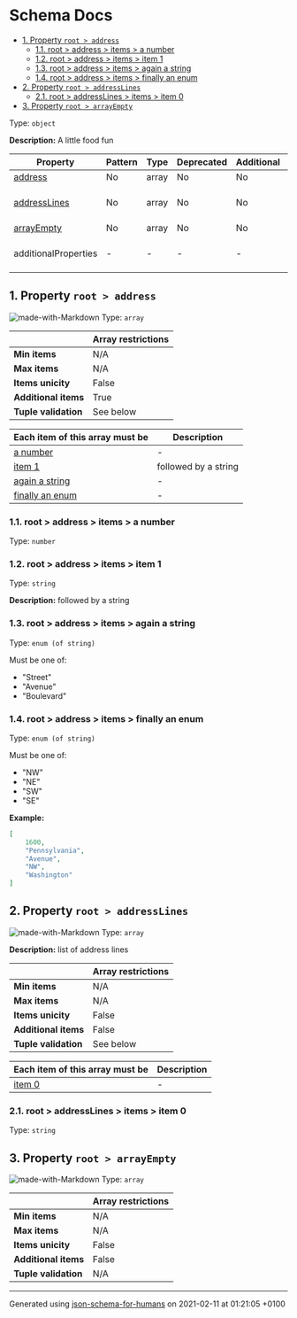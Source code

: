 # Schema Docs

- [1. Property `root > address`](#address)
  - [1.1. root > address > items > a number](#autogenerated_heading_2)
  - [1.2. root > address > items > item 1](#autogenerated_heading_3)
  - [1.3. root > address > items > again a string](#autogenerated_heading_4)
  - [1.4. root > address > items > finally an enum](#autogenerated_heading_5)
- [2. Property `root > addressLines`](#addressLines)
  - [2.1. root > addressLines > items > item 0](#autogenerated_heading_6)
- [3. Property `root > arrayEmpty`](#arrayEmpty)

Type: `object`

**Description:** A little food fun

| Property | Pattern | Type | Deprecated | Additional | Description |
| -------- | ------- | ---- | ---------- | ---------- | ----------- |
| [address](#address)|No|array|No| No|-|
| [addressLines](#addressLines)|No|array|No| No|list of address lines|
| [arrayEmpty](#arrayEmpty)|No|array|No| No|-|
  | additionalProperties | - | - | - | - |  [![made-with-Markdown](https://img.shields.io/badge/Any%20type-allowed-green)](# "Additional Properties of any type are allowed.") | - |        

## <a name="address"></a>1. Property `root > address`

![made-with-Markdown](https://img.shields.io/badge/Optional-yellow)
Type: `array`

|                       | Array restrictions |
| --------------------- | ------------------ |
| **Min items**         | N/A |
| **Max items**         | N/A |
| **Items unicity**     | False |
| **Additional items**  | True |
| **Tuple validation**  | See below |

| Each item of this array must be | Description |
| ------------------------------- | ----------- |
| [a number](#address_items_i0) |-|
| [item 1](#address_items_i1) |followed by a string|
| [again a string](#address_items_i2) |-|
| [finally an enum](#address_items_i3) |-|

### <a name="autogenerated_heading_2"></a>1.1. root > address > items > a number
Type: `number`

### <a name="autogenerated_heading_3"></a>1.2. root > address > items > item 1
Type: `string`

**Description:** followed by a string

### <a name="autogenerated_heading_4"></a>1.3. root > address > items > again a string
Type: `enum (of string)`

Must be one of:
* "Street"
* "Avenue"
* "Boulevard"

### <a name="autogenerated_heading_5"></a>1.4. root > address > items > finally an enum
Type: `enum (of string)`

Must be one of:
* "NW"
* "NE"
* "SW"
* "SE"

**Example:** 

```json
[
    1600,
    "Pennsylvania",
    "Avenue",
    "NW",
    "Washington"
]
```

## <a name="addressLines"></a>2. Property `root > addressLines`

![made-with-Markdown](https://img.shields.io/badge/Optional-yellow)
Type: `array`

**Description:** list of address lines

|                       | Array restrictions |
| --------------------- | ------------------ |
| **Min items**         | N/A |
| **Max items**         | N/A |
| **Items unicity**     | False |
| **Additional items**  | False |
| **Tuple validation**  | See below |

| Each item of this array must be | Description |
| ------------------------------- | ----------- |
| [item 0](#addressLines_items_i0) |-|

### <a name="autogenerated_heading_6"></a>2.1. root > addressLines > items > item 0
Type: `string`

## <a name="arrayEmpty"></a>3. Property `root > arrayEmpty`

![made-with-Markdown](https://img.shields.io/badge/Optional-yellow)
Type: `array`

|                       | Array restrictions |
| --------------------- | ------------------ |
| **Min items**         | N/A |
| **Max items**         | N/A |
| **Items unicity**     | False |
| **Additional items**  | False |
| **Tuple validation**  | N/A |

----------------------------------------------------------------------------------------------------------------------------
Generated using [json-schema-for-humans](https://github.com/coveooss/json-schema-for-humans) on 2021-02-11 at 01:21:05 +0100